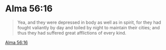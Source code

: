 # Alma 56:16

> Yea, and they were depressed in body as well as in spirit, for they had fought valiantly by day and toiled by night to maintain their cities; and thus they had suffered great afflictions of every kind.

[Alma 56:16](https://www.churchofjesuschrist.org/study/scriptures/bofm/alma/56?lang=eng&id=p16#p16)



